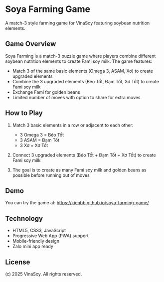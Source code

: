 # Soya Farming Game

A match-3 style farming game for VinaSoy featuring soybean nutrition elements.

## Game Overview

Soya Farming is a match-3 puzzle game where players combine different soybean nutrition elements to create Fami soy milk. The game features:

- Match 3 of the same basic elements (Omega 3, ASAM, Xơ) to create upgraded elements
- Combine the 3 upgraded elements (Béo Tốt, Đạm Tốt, Xơ Tốt) to create Fami soy milk
- Exchange Fami for golden beans
- Limited number of moves with option to share for extra moves

## How to Play

1. Match 3 basic elements in a row or adjacent to each other:
   - 3 Omega 3 = Béo Tốt
   - 3 ASAM = Đạm Tốt
   - 3 Xơ = Xơ Tốt

2. Connect 3 upgraded elements (Béo Tốt + Đạm Tốt + Xơ Tốt) to create Fami soy milk

3. The goal is to create as many Fami soy milk and golden beans as possible before running out of moves

## Demo

You can try the game at: https://kienbb.github.io/soya-farming-game/

## Technology

- HTML5, CSS3, JavaScript
- Progressive Web App (PWA) support
- Mobile-friendly design
- Zalo mini app ready

## License

(c) 2025 VinaSoy. All rights reserved. 